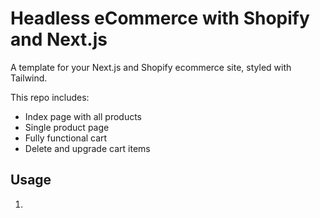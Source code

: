 # Headless eCommerce with Shopify and Next.js
A template for your Next.js and Shopify ecommerce site, styled with Tailwind.

This repo includes: 
* Index page with all products
* Single product page
* Fully functional cart
* Delete and upgrade cart items 

## Usage
1. 
